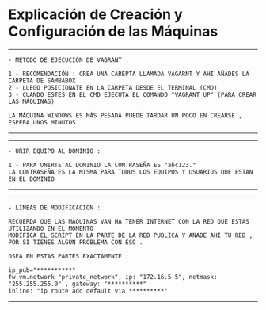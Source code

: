 # Explicación de Creación y Configuración de las Máquinas


*************************************************
	- MÉTODO DE EJECUCIÓN DE VAGRANT : 

    1 - RECOMENDACIÓN : CREA UNA CAREPTA LLAMADA VAGARNT Y AHI AÑADES LA CARPETA DE SAMBABOX
	2 - LUEGO POSICIONATE EN LA CARPETA DESDE EL TERMINAL (CMD)
	3 - CUANDO ESTES EN EL CMD EJECUTA EL COMANDO "VAGRANT UP" (PARA CREAR LAS MÁQUINAS)
	
	LA MÁQUINA WINDOWS ES MÁS PESADA PUEDE TARDAR UN POCO EN CREARSE , ESPERA UNOS MINUTOS 
*************************************************

*************************************************
	- URIR EQUIPO AL DOMINIO :

	1 - PARA UNIRTE AL DOMINIO LA CONTRASEÑA ES "abc123."
    LA CONTRASEÑA ES LA MISMA PARA TODOS LOS EQUIPOS Y USUARIOS QUE ESTAN EN EL DOMINIO
*************************************************


*************************************************
	- LINEAS DE MODIFICACIÓN :

    RECUERDA QUE LAS MÁQUINAS VAN HA TENER INTERNET CON LA RED QUE ESTAS UTILIZANDO EN EL MOMENTO 
	MODIFICA EL SCRIPT EN LA PARTE DE LA RED PUBLICA Y AÑADE AHÍ TU RED , POR SI TIENES ALGÚN PROBLEMA CON ESO . 

	OSEA EN ESTAS PARTES EXACTAMENTE :

	ip_pub="**********"
	fw.vm.network "private_network", ip: "172.16.5.5", netmask: "255.255.255.0" , gateway: "**********"
	inline: "ip route add default via **********"
*************************************************

